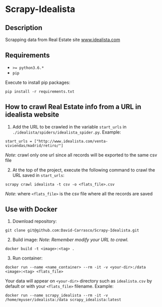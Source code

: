 # Scrapy-Idealista

## Description

Scrapping data from Real Estate site www.idealista.com

## Requirements

* `>= python3.6.*`
* `pip`

Execute to install pip packages:

```
pip install -r requirements.txt
```

## How to crawl Real Estate info from a URL in idealista website

1. Add the URL to be crawled in the variable `start_urls` in `./idealista/spiders/idealista_spider.py`. Example:
```
start_urls = ["http://www.idealista.com/venta-viviendas/madrid/retiro/"]
```
*Note*: crawl only one url since all records will be exported to the same csv file

2. At the top of the project, execute the following command to crawl the URL saved in `start_urls`:
```
scrapy crawl idealista -t csv -o <flats_file>.csv
```
*Note*: where `<flats_file>` is the csv file where all the records are saved


## Use with Docker

1. Download repository:

```
git clone git@github.com:David-Carrasco/Scrapy-Idealista.git
```

2. Build image:
*Note: Remember modify your URL to crawl.*

```
docker build -t <image>:<tag> .
```

3. Run container:

```
docker run --name <name_container> --rm -it -v <your-dir>:/data <image>:<tag> <flats_file>
```

Your data will appear on `<your-dir>` directory such as `idealista.csv` by default or with your `<flats_file>` filename. Example:

```
docker run --name scrapy_idealista --rm -it -v /home/myuser/idealista:/data scrapy_idealista:latest
```